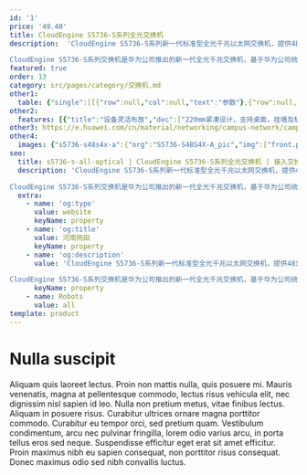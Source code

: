 ```yaml
---
id: '1'
price: '49.40'
title: CloudEngine S5736-S系列全光交换机
description:  'CloudEngine S5736-S系列新一代标准型全光千兆以太网交换机，提供48光口款型，上行4个10GE端口。

CloudEngine S5736-S系列交换机是华为公司推出的新一代全光千兆交换机，基于华为公司统一的VRP（Versatile Routing Platform）软件平台，具有增强的三层特性，简易的运行维护，灵活的以太组网，成熟的IPv6特性等特点，可广泛应用于城域接入、企业园区接入和汇聚、数据中心接入等多种应用场景。'
featured: true
order: 13
category: src/pages/category/交换机.md
other1: 
  table: {"single":[[{"row":null,"col":null,"text":"参数"},{"row":null,"col":null,"text":"CloudEngine S5736-S48S4X-A"},{"row":null,"col":null,"text":"CloudEngine S5736-S48S4X-D"}],[{"row":null,"col":null,"text":"包转发率"},{"row":null,"col":null,"text":"780/810Mpps"},{"row":null,"col":null,"text":"780M/810Mpps"}],[{"row":null,"col":null,"text":"交换容量"},{"row":null,"col":null,"text":"2.72/27.2 Tbps"},{"row":null,"col":null,"text":"2.72/27.2Tbps"}],[{"row":null,"col":null,"text":"固定端口"},{"row":null,"col":null,"text":"48个千兆SFP端口 ，4个万兆SFP+"},{"row":null,"col":null,"text":"48个千兆SFP端口 ，4个万兆SFP+"}],[{"row":null,"col":null,"text":"弹性升级"},{"row":null,"col":"2","text":"基于RTU License实现下行端口GE到10GE的平滑升级"}],[{"row":null,"col":null,"text":"MAC特性"},{"row":null,"col":"2","text":"遵循IEEE 802.1d标准\n支持MAC地址自动学习和老化\n支持静态、动态、黑洞MAC表项\n支持源MAC地址过滤"}],[{"row":null,"col":null,"text":"VLAN特性"},{"row":null,"col":"2","text":"支持4K个VLAN\n支持Guest VLAN、Voice VLAN\n支持GVRP协议\n支持MUX VLAN功能\n支持基于MAC/协议/IP子网/策略/端口的VLAN\n支持1:1和N:1 VLAN Mapping功能"}],[{"row":null,"col":null,"text":"IP路由"},{"row":null,"col":"2","text":"静态路由、RIPv1/2、RIPng、OSPF、OSPFv3、ECMP、ISIS、ISISv6、BGP、BGP4+"}],[{"row":null,"col":null,"text":"SVF极简运维"},{"row":null,"col":"2","text":"支持作为SVF Client零配置即插即用\n支持自动加载Client的大包和补丁\n支持业务一键式自动下发\nClient支持独立运行"}],[{"row":null,"col":null,"text":"互通性"},{"row":null,"col":"2","text":"VBST基于VLAN生成树协议（和PVST/PVST+/RPVST 互通）\nLNP 链路类型协商协议（和DTP相似功能）\nVCMP VLAN集中管理协议（和VTP相似功能）\n详细的互联互通认证与报告，请访问这里。"}]]}
other2:
  features: [{"title":"设备灵活布放","dec":["220mm紧凑设计，支持桌面，挂墙及机架安装部署；电源前置，便于设备日常维护和管理"]},{"title":"网络弹性承载","dec":["基于创新RTU模式的弹性承载，接入端口可从GE平滑升级到10GE，保护客户投资"]},{"title":"整网智能运维","dec":["支持Telemetry实时采集设备数据，配合园区网络分析器及时发现网络问题，保障用户体验"]}]
other3: https://e.huawei.com/cn/material/networking/campus-network/campusswitch/d53feefffed24eaabc9d3f92b8ea827f
other4:
  images: {"s5736-s48s4x-a":{"org":"S5736-S48S4X-A_pic","img":["front.png","front_left.png","front_right.png","front_top.png","rear.png","rear_top.png"]}}
seo:
  title: s5736-s-all-optical | CloudEngine S5736-S系列全光交换机 | 接入交换机 | 园区交换机 | 交换机 | 企业网络
  description: 'CloudEngine S5736-S系列新一代标准型全光千兆以太网交换机，提供48光口款型，上行4个10GE端口。

CloudEngine S5736-S系列交换机是华为公司推出的新一代全光千兆交换机，基于华为公司统一的VRP（Versatile Routing Platform）软件平台，具有增强的三层特性，简易的运行维护，灵活的以太组网，成熟的IPv6特性等特点，可广泛应用于城域接入、企业园区接入和汇聚、数据中心接入等多种应用场景。'
  extra:
    - name: 'og:type'
      value: website
      keyName: property
    - name: 'og:title'
      value: 河南网田
      keyName: property
    - name: 'og:description'
      value: 'CloudEngine S5736-S系列新一代标准型全光千兆以太网交换机，提供48光口款型，上行4个10GE端口。

CloudEngine S5736-S系列交换机是华为公司推出的新一代全光千兆交换机，基于华为公司统一的VRP（Versatile Routing Platform）软件平台，具有增强的三层特性，简易的运行维护，灵活的以太组网，成熟的IPv6特性等特点，可广泛应用于城域接入、企业园区接入和汇聚、数据中心接入等多种应用场景。'
      keyName: property
    - name: Robots
      value: all
template: product
---
```


# Nulla suscipit

Aliquam quis laoreet lectus. Proin non mattis nulla, quis posuere mi. Mauris venenatis, magna at pellentesque commodo, lectus risus vehicula elit, nec dignissim nisl sapien id leo. Nulla non pretium metus, vitae finibus lectus. Aliquam in posuere risus. Curabitur ultrices ornare magna porttitor commodo. Curabitur eu tempor orci, sed pretium quam. Vestibulum condimentum, arcu nec pulvinar fringilla, lorem odio varius arcu, in porta tellus eros sed neque. Suspendisse efficitur eget erat sit amet efficitur. Proin maximus nibh eu sapien consequat, non porttitor risus consequat. Donec maximus odio sed nibh convallis luctus.